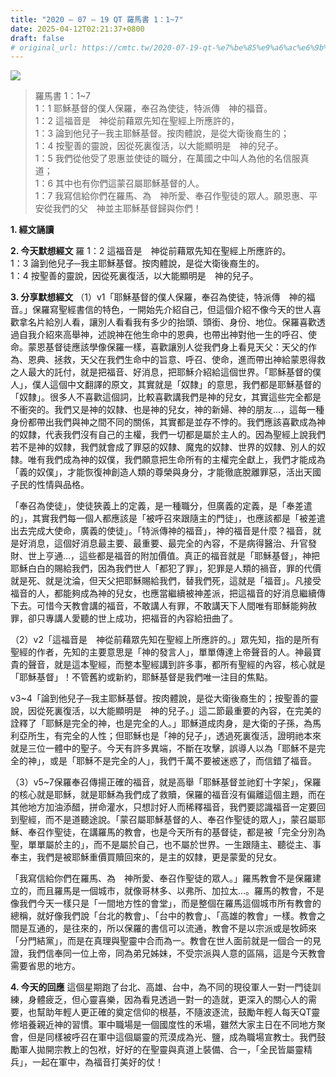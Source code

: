 ```yaml
---
title: "2020 – 07 – 19 QT 羅馬書 1：1~7"
date: 2025-04-12T02:21:37+0800
draft: false
# original_url: https://cmtc.tw/2020-07-19-qt-%e7%be%85%e9%a6%ac%e6%9b%b8-1%ef%bc%9a17
---
```


![](/images/qt.jpg)
> 羅馬書 1：1\~7  
> 1：1 耶穌基督的僕人保羅，奉召為使徒，特派傳　神的福音。  
> 1：2 這福音是　神從前藉眾先知在聖經上所應許的，  
> 1：3 論到他兒子─我主耶穌基督。按肉體說，是從大衛後裔生的；  
> 1：4 按聖善的靈說，因從死裏復活，以大能顯明是　神的兒子。  
> 1：5 我們從他受了恩惠並使徒的職分，在萬國之中叫人為他的名信服真道；  
> 1：6 其中也有你們這蒙召屬耶穌基督的人。  
> 1：7 我寫信給你們在羅馬、為　神所愛、奉召作聖徒的眾人。願恩惠、平安從我們的父　神並主耶穌基督歸與你們！

**1. 經文誦讀**

**2.  今天默想經文**
羅 1：2 這福音是　神從前藉眾先知在聖經上所應許的。  
1：3 論到他兒子─我主耶穌基督。按肉體說，是從大衛後裔生的。  
1：4 按聖善的靈說，因從死裏復活，以大能顯明是　神的兒子。

**3. 分享默想經文**
（1）v1「耶穌基督的僕人保羅，奉召為使徒，特派傳　神的福音。」保羅寫聖經書信的特色，一開始先介紹自己，但這個介紹不像今天的世人喜歡拿名片給別人看，讓別人看看我有多少的抬頭、頭銜、身份、地位。保羅喜歡透過自我介紹來高舉神，述說神在他生命中的恩典，也帶出神對他一生的呼召、使命。蒙恩基督徒應該學像保羅一樣，喜歡讓別人從我們身上看見天父：天父的作為、恩典、拯救，天父在我們生命中的旨意、呼召、使命，進而帶出神給蒙恩得救之人最大的託付，就是把福音、好消息，把耶穌介紹給這個世界。「耶穌基督的僕人」，僕人這個中文翻譯的原文，其實就是「奴隸」的意思，我們都是耶穌基督的「奴隸」。很多人不喜歡這個詞，比較喜歡講我們是神的兒女，其實這些完全都是不衝突的。我們又是神的奴隸、也是神的兒女，神的新婦、神的朋友…，這每一種身份都帶出我們與神之間不同的關係，其實都是並存不悖的。我們應該喜歡成為神的奴隸，代表我們沒有自己的主權，我們一切都是屬於主人的。因為聖經上說我們若不是神的奴隸，我們就會成了罪惡的奴隸、魔鬼的奴隸、世界的奴隸、別人的奴隸。唯有我們成為神的奴僕，我們願意把生命所有的主權完全獻上，我們才能成為「義的奴僕」，才能恢復神創造人類的尊榮與身分，才能徹底脫離罪惡，活出天國子民的性情與品格。

「奉召為使徒」，使徒狹義上的定義，是一種職分，但廣義的定義，是「奉差遣的」，其實我們每一個人都應該是「被呼召來跟隨主的門徒」，也應該都是「被差遣出去完成大使命，廣義的使徒」。「特派傳神的福音」，神的福音是什麼？福音，就是好消息，這個好消息最主要、最重要、最完全的內容，不是病得醫治、升官發財、世上亨通…，這些都是福音的附加價值。真正的福音就是「耶穌基督」，神把耶穌白白的賜給我們，因為我們世人「都犯了罪」，犯罪是人類的禍音，罪的代價就是死、就是沈淪，但天父把耶穌賜給我們，替我們死，這就是「福音」。凡接受福音的人，都能夠成為神的兒女，也應當繼續被神差派，把這福音的好消息繼續傳下去。可惜今天教會講的福音，不敢講人有罪，不敢講天下人間唯有耶穌能夠赦罪，卻只專講人愛聽的世上成功，把福音的內容給扭曲了。

（2）v2「這福音是　神從前藉眾先知在聖經上所應許的。」眾先知，指的是所有聖經的作者，先知的主要意思是「神的發言人」，單單傳達上帝聲音的人。神最寶貴的聲音，就是這本聖經，而整本聖經講到許多事，都所有聖經的內容，核心就是「耶穌基督」！不管舊約或新約，耶穌基督是我們唯一注目的焦點。

v3\~4「論到他兒子─我主耶穌基督。按肉體說，是從大衛後裔生的；按聖善的靈說，因從死裏復活，以大能顯明是　神的兒子。」這二節最重要的內容，在完美的詮釋了「耶穌是完全的神，也是完全的人。」耶穌道成肉身，是大衛的子孫，為馬利亞所生，有完全的人性；但耶穌也是「神的兒子」，透過死裏復活，證明祂本來就是三位一體中的聖子。今天有許多異端，不斷在攻擊，誤導人以為「耶穌不是完全的神」，或是「耶穌不是完全的人」，我們千萬不要被迷惑了，而信錯了福音。

（3）v5\~7保羅奉召傳揚正確的福音，就是高舉「耶穌基督並祂釘十字架」，保羅的核心就是耶穌，就是耶穌為我們成了救贖，保羅的福音沒有偏離這個主題，而在其他地方加油添醋，拼命灌水，只想討好人而稀釋福音，我們要認識福音一定要回到聖經，而不是道聽途說。「蒙召屬耶穌基督的人、奉召作聖徒的眾人」，蒙召屬耶穌、奉召作聖徒，在講羅馬的教會，也是今天所有的基督徒，都是被「完全分別為聖，單單屬於主的」，而不是屬於自己，也不屬於世界。一生跟隨主、聽從主、事奉主，我們是被耶穌重價買贖回來的，是主的奴隸，更是蒙愛的兒女。

「我寫信給你們在羅馬、為　神所愛、奉召作聖徒的眾人。」羅馬教會不是保羅建立的，而且羅馬是一個城市，就像哥林多、以弗所、加拉太…。羅馬的教會，不是像我們今天一樣只是「一間地方性的會堂」，而是整個在羅馬這個城市所有教會的總稱，就好像我們說「台北的教會」、「台中的教會」、「高雄的教會」一樣。教會之間是互通的，是往來的，所以保羅的書信可以流通，教會不是以宗派或是牧師來「分門結黨」，而是在真理與聖靈中合而為一。教會在世人面前就是一個合一的見證，我們信奉同一位上帝，同為弟兄姊妹，不受宗派與人意的區隔，這是今天教會需要省思的地方。

**4. 今天的回應**
這個星期跑了台北、高雄、台中，為不同的現役軍人一對一門徒訓練，身體疲乏，但心靈喜樂，因為看見透過一對一的造就，更深入的關心人的需要，也幫助年輕人更正確的奠定信仰的根基，不隨波逐流，鼓勵年輕人每天QT靈修培養親近神的習慣。軍中職場是一個國度性的禾場，雖然大家主日在不同地方聚會，但是同樣被呼召在軍中這個屬靈的荒漠成為光、鹽，成為職場宣教士。我們鼓勵軍人拋開宗教上的包袱，好好的在聖靈與真道上裝備、合一，「全民皆屬靈精兵」，一起在軍中，為福音打美好的仗！
